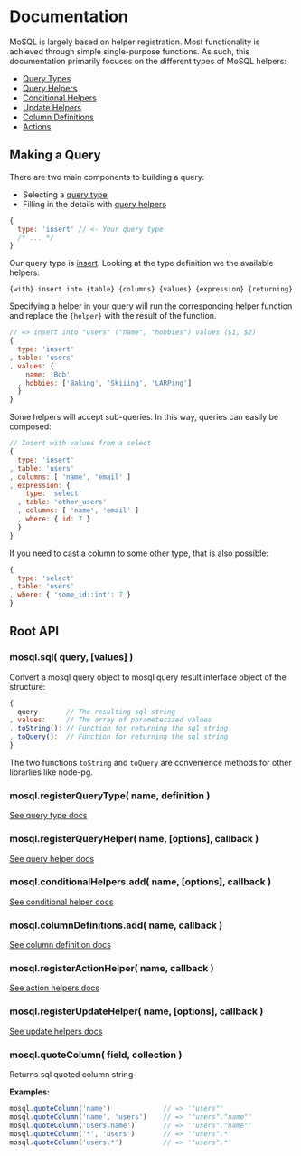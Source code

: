 # Documentation

MoSQL is largely based on helper registration. Most functionality is achieved through simple single-purpose functions. As such, this documentation primarily focuses on the different types of MoSQL helpers:

* [Query Types](./query-types.md)
* [Query Helpers](./query-helpers.md)
* [Conditional Helpers](./conditional-helpers.md)
* [Update Helpers](./update-helpers.md)
* [Column Definitions](./column-definitions.md)
* [Actions](./action-helpers.md)

## Making a Query

There are two main components to building a query:

* Selecting a [query type](./query-types.md)
* Filling in the details with [query helpers](./query-helpers.md)

```javascript
{
  type: 'insert' // <- Your query type
  /* ... */
}
```

Our query type is [insert](./query-types.md#type-insert). Looking at the type definition we the available helpers:

```
{with} insert into {table} {columns} {values} {expression} {returning}
```

Specifying a helper in your query will run the corresponding helper function and replace the `{helper}` with the result of the function.

```javascript
// => insert into "users" ("name", "hobbies") values ($1, $2)
{
  type: 'insert'
, table: 'users'
, values: {
    name: 'Bob'
  , hobbies: ['Baking', 'Skiiing', 'LARPing']
  }
}
```

Some helpers will accept sub-queries. In this way, queries can easily be composed:

```javascript
// Insert with values from a select
{
  type: 'insert'
, table: 'users'
, columns: [ 'name', 'email' ]
, expression: {
    type: 'select'
  , table: 'other_users'
  , columns: [ 'name', 'email' ]
  , where: { id: 7 }
  }
}
```

If you need to cast a column to some other type, that is also possible:

```javascript
{
  type: 'select'
, table: 'users'
, where: { 'some_id::int': 7 }
}
```

## Root API

### mosql.sql( query, [values] )

Convert a mosql query object to mosql query result interface object of the structure:

```javascript
{
  query       // The resulting sql string
, values:     // The array of parameterized values
, toString(): // Function for returning the sql string
, toQuery():  // Function for returning the sql string
}
```

The two functions ```toString``` and ```toQuery``` are convenience methods for other librarlies like node-pg.

### mosql.registerQueryType( name, definition )

[See query type docs](https://github.com/goodybag/mongo-sql/blob/master/docs/query-types.md#mosqlregisterquerytype-name-definition-)

### mosql.registerQueryHelper( name, [options], callback )

[See query helper docs](https://github.com/goodybag/mongo-sql/blob/master/docs/query-helpers.md#mosqlregisterqueryhelper-name-options-callback-)

### mosql.conditionalHelpers.add( name, [options], callback )

[See conditional helper docs](https://github.com/goodybag/mongo-sql/blob/master/docs/conditional-helpers.md#mosqlconditionalhelpersadd-name-options-callback-)

### mosql.columnDefinitions.add( name, callback )

[See column definition docs](https://github.com/goodybag/mongo-sql/blob/master/docs/column-definitions.md#mosqlcolumndefinitionsadd-name-callback-)

### mosql.registerActionHelper( name, callback )

[See action helpers docs](https://github.com/goodybag/mongo-sql/blob/master/docs/action-helpers.md#mosqlregisteractionhelper-name-callback-)

### mosql.registerUpdateHelper( name, [options], callback )

[See update helpers docs](https://github.com/goodybag/mongo-sql/blob/master/docs/update-helpers.md#mosqlregisterupdatehelper-name-options-callback-)

### mosql.quoteColumn( field, collection )

Returns sql quoted column string

**Examples:**

```javascript
mosql.quoteColumn('name')             // => '"users"'
mosql.quoteColumn('name', 'users')    // => '"users"."name"'
mosql.quoteColumn('users.name')       // => '"users"."name"'
mosql.quoteColumn('*', 'users')       // => '"users".*'
mosql.quoteColumn('users.*')          // => '"users".*'
```

